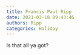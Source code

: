 ```yaml
---
title: Francis Paul Ripp
date: 2021-03-18 09:43:46
authors: Ripp
categories: Holiday
---
```


 Is that all ya got?